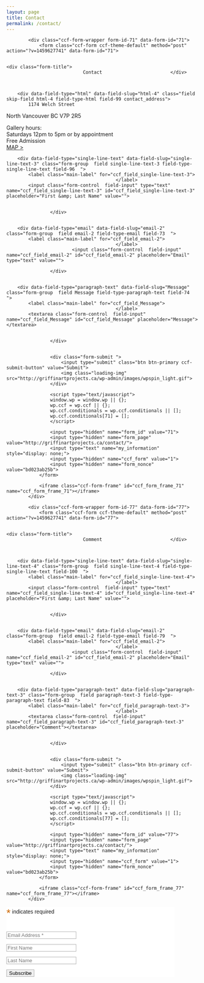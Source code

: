 ```yaml
---
layout: page
title: Contact
permalink: /contact/
---
```


<div class="entry-content">
		<div class="col-lg-12 col-md-12 cont_form">
<div class="col-lg-6 col-md-6">

			<div class="ccf-form-wrapper form-id-71" data-form-id="71">
				<form class="ccf-form ccf-theme-default" method="post" action="?v=1459627741" data-form-id="71">

																		<div class="form-title">
								Contact							</div>
											
					
					
		<div data-field-type="html" data-field-slug="html-4" class="field skip-field html-4 field-type-html field-99 contact_address">
			1174 Welch Street
North Vancouver BC
V7P 2R5
<div>
Gallery hours:<br>
Saturdays 12pm to 5pm or by appointment<br>
Free Admission<br>
<a href="https://www.google.ca/maps/place/1174+Welch+St,+North+Vancouver,+BC+V7P+2R5/@49.3175656,-123.1075164,18z/data=!4m7!1m4!3m3!1s0x548671cf17061d13:0x23a35b94e7322e2!2s1174+Welch+St,+North+Vancouver,+BC+V7P+2R5!3b1!3m1!1s0x548671cf17061d13:0x23a35b94e7322e2" target="_blank">MAP <span>&gt;<span></span></span></a></div>		</div>

		
		<div data-field-type="single-line-text" data-field-slug="single-line-text-3" class="form-group  field single-line-text-3 field-type-single-line-text field-96  ">
			<label class="main-label" for="ccf_field_single-line-text-3">
											</label>
			<input class="form-control  field-input" type="text" name="ccf_field_single-line-text-3" id="ccf_field_single-line-text-3" placeholder="First &amp; Last Name" value="">

			
					</div>

		
		<div data-field-type="email" data-field-slug="email-2" class="form-group  field email-2 field-type-email field-73  ">
			<label class="main-label" for="ccf_field_email-2">
											</label>
							<input class="form-control  field-input" name="ccf_field_email-2" id="ccf_field_email-2" placeholder="Email" type="text" value="">
							
					</div>

		
		<div data-field-type="paragraph-text" data-field-slug="Message" class="form-group  field Message field-type-paragraph-text field-74  ">
			<label class="main-label" for="ccf_field_Message">
											</label>
			<textarea class="form-control  field-input" name="ccf_field_Message" id="ccf_field_Message" placeholder="Message"></textarea>

			
					</div>

		
					<div class="form-submit ">
						<input type="submit" class="btn btn-primary ccf-submit-button" value="Submit">
						<img class="loading-img" src="http://griffinartprojects.ca/wp-admin/images/wpspin_light.gif">
					</div>

					<script type="text/javascript">
					window.wp = window.wp || {};
					wp.ccf = wp.ccf || {};
					wp.ccf.conditionals = wp.ccf.conditionals || [];
					wp.ccf.conditionals[71] = [];
					</script>

					<input type="hidden" name="form_id" value="71">
					<input type="hidden" name="form_page" value="http://griffinartprojects.ca/contact/">
					<input type="text" name="my_information" style="display: none;">
					<input type="hidden" name="ccf_form" value="1">
					<input type="hidden" name="form_nonce" value="bd023ab25b">
				</form>

				<iframe class="ccf-form-frame" id="ccf_form_frame_71" name="ccf_form_frame_71"></iframe>
			</div>

			
</div>
<div class="col-lg-6 col-md-6">

			<div class="ccf-form-wrapper form-id-77" data-form-id="77">
				<form class="ccf-form ccf-theme-default" method="post" action="?v=1459627741" data-form-id="77">

																		<div class="form-title">
								Comment							</div>
											
					
					
		<div data-field-type="single-line-text" data-field-slug="single-line-text-4" class="form-group  field single-line-text-4 field-type-single-line-text field-100  ">
			<label class="main-label" for="ccf_field_single-line-text-4">
											</label>
			<input class="form-control  field-input" type="text" name="ccf_field_single-line-text-4" id="ccf_field_single-line-text-4" placeholder="First &amp; Last Name" value="">

			
					</div>

		
		<div data-field-type="email" data-field-slug="email-2" class="form-group  field email-2 field-type-email field-79  ">
			<label class="main-label" for="ccf_field_email-2">
											</label>
							<input class="form-control  field-input" name="ccf_field_email-2" id="ccf_field_email-2" placeholder="Email" type="text" value="">
							
					</div>

		
		<div data-field-type="paragraph-text" data-field-slug="paragraph-text-3" class="form-group  field paragraph-text-3 field-type-paragraph-text field-83  ">
			<label class="main-label" for="ccf_field_paragraph-text-3">
											</label>
			<textarea class="form-control  field-input" name="ccf_field_paragraph-text-3" id="ccf_field_paragraph-text-3" placeholder="Comment"></textarea>

			
					</div>

		
					<div class="form-submit ">
						<input type="submit" class="btn btn-primary ccf-submit-button" value="Submit">
						<img class="loading-img" src="http://griffinartprojects.ca/wp-admin/images/wpspin_light.gif">
					</div>

					<script type="text/javascript">
					window.wp = window.wp || {};
					wp.ccf = wp.ccf || {};
					wp.ccf.conditionals = wp.ccf.conditionals || [];
					wp.ccf.conditionals[77] = [];
					</script>

					<input type="hidden" name="form_id" value="77">
					<input type="hidden" name="form_page" value="http://griffinartprojects.ca/contact/">
					<input type="text" name="my_information" style="display: none;">
					<input type="hidden" name="ccf_form" value="1">
					<input type="hidden" name="form_nonce" value="bd023ab25b">
				</form>

				<iframe class="ccf-form-frame" id="ccf_form_frame_77" name="ccf_form_frame_77"></iframe>
			</div>

			
</div>
</div>
<div class="col-lg-12 col-md-12 cont_form">
<p><!--

<div class="col-lg-6 col-md-6">

[ccf_form id="108"]

</div>


--></p>
<div class="col-lg-6 col-md-6">
<div class="form-title" style="color: #998f4d;">Sign Up</div>
<p><!-- Begin MailChimp Signup Form -->
<link href="//cdn-images.mailchimp.com/embedcode/classic-081711.css" rel="stylesheet" type="text/css">
<style type="text/css">
	#mc_embed_signup{background:#fff; clear:left; font:14px Helvetica,Arial,sans-serif; width:440px;}
	/* Add your own MailChimp form style overrides in your site stylesheet or in this style block.
	   We recommend moving this block and the preceding CSS link to the HEAD of your HTML file. */</p>
<p>			#mc_embed_signup h2 {font-weight:bold; color: #77787b; padding:0; margin:15px 0; font-size:1.4em;}
			#mc_embed_signup input {border:1px solid #a9a9a9; -webkit-appearance:none;}
			#mc_embed_signup input:focus {border-color:#77787b;}
			#mc_embed_signup .button:hover {background-color:#777;}
			#mc_embed_signup .small-meta {font-size: 11px;}
			#mc_embed_signup .nowrap {white-space:nowrap;}</p>
<p>			#mc_embed_signup .mc-field-group {clear:left; position:relative; width:96%; padding-bottom:0%; min-height:50px;}</p>
<p>			#mc_embed_signup .mc-field-group2 {float:left; position:relative; width:46%; padding-bottom:0%; min-height:50px; margin-right: 4%;}</p>
<p>			#mc_embed_signup .mc-field-group2 input {display:inline; width:100%; padding:8px 0; text-indent:2%;}
			#mc_embed_signup .mc-field-group2 select {display:inline-block; width:99%; padding:5px 0; margin-bottom:2px;}</p>
<p>			#mc_embed_signup .datefield, #mc_embed_signup .phonefield-us{padding:5px 0;}
			#mc_embed_signup .datefield input, #mc_embed_signup .phonefield-us input{display:inline; width:60px; margin:0 2px; letter-spacing:1px; text-align:center; padding:5px 0 2px 0;}
			#mc_embed_signup .phonefield-us .phonearea input, #mc_embed_signup .phonefield-us .phonedetail1 input{width:40px;}
			#mc_embed_signup .datefield .monthfield input, #mc_embed_signup .datefield .dayfield input{width:30px;}
			#mc_embed_signup .datefield label, #mc_embed_signup .phonefield-us label{display:none;}</p>
<p>			#mc_embed_signup .indicates-required {text-align:right; font-size:11px; margin-right:4%;}
			#mc_embed_signup .indicates-required .indicated {position:relative; top:-8px;}
			#mc_embed_signup .asterisk {color:#c60; font-size:200%;}
			#mc_embed_signup .mc-field-group .asterisk {position:absolute; top:30px; right:10px;}        
			#mc_embed_signup .clear {clear:both;}</p>
<p>			#mc_embed_signup .mc-field-group.input-group ul {margin:0; padding:5px 0; list-style:none;}
			#mc_embed_signup .mc-field-group.input-group ul li {display:block; padding:3px 0; margin:0;}
			#mc_embed_signup .mc-field-group.input-group label {display:inline;}
			#mc_embed_signup .mc-field-group.input-group input {display:inline; width:auto; border:none;}</p>
<p>			#mc_embed_signup .mc-field-group2.input-group ul {margin:0; padding:5px 0; list-style:none;}
			#mc_embed_signup .mc-field-group2.input-group ul li {display:block; padding:3px 0; margin:0;}
			#mc_embed_signup .mc-field-group2.input-group label {display:inline;}
			#mc_embed_signup .mc-field-group2.input-group input {display:inline; width:auto; border:none;}</p>
<p>			#mc-embedded-subscribe {float:right; clear:both; width:auto; display:block; margin-right: 4px;}
			#mc_embed_signup #num-subscribers {font-size:1.1em;}
			#mc_embed_signup #num-subscribers span {padding:.5em; border:1px solid #ccc; margin-right:.5em; font-weight:bold;}
</style>
</p><div id="mc_embed_signup">
<form action="//griffinartprojects.us11.list-manage.com/subscribe/post?u=eb1ef5acf2935e738616a162a&amp;id=5f3ab1f744" method="post" id="mc-embedded-subscribe-form" name="mc-embedded-subscribe-form" class="validate" target="_blank" novalidate="novalidate">
<div id="mc_embed_signup_scroll">
<div class="indicates-required"><span class="asterisk">*</span> <span class="indicated">indicates required</span></div>
<div class="mc-field-group">
	<label for="mce-EMAIL"><br>
</label><br>
	<input type="email" value="" name="EMAIL" class="required email" id="mce-EMAIL" placeholder="Email Address *" aria-required="true">
</div>
<div class="mc-field-group2">
<p>	<input type="text" value="" name="FNAME" class="" id="mce-FNAME" placeholder="First Name">
</p></div>
<div class="mc-field-group2">
<p>	<input type="text" value="" name="LNAME" class="" id="mce-LNAME" placeholder="Last Name">
</p></div>
<p>	    <!-- real people should not fill this in and expect good things - do not remove this or risk form bot signups--></p>
<div style="position: absolute; left: -5000px;"><input type="text" name="b_eb1ef5acf2935e738616a162a_5f3ab1f744" tabindex="-1" value=""></div>
<div class="clear"><input type="submit" value="Subscribe" name="subscribe" id="mc-embedded-subscribe" class="button"></div>
<div id="mce-responses" class="clear">
<div class="response" id="mce-error-response" style="display:none"></div>
<div class="response" id="mce-success-response" style="display:none"></div>
<p></p></div>
<p></p></div>
</form>
</div>
<p><script type="text/javascript" src="//s3.amazonaws.com/downloads.mailchimp.com/js/mc-validate.js"></script><script type="text/javascript">(function($) {window.fnames = new Array(); window.ftypes = new Array();fnames[0]='EMAIL';ftypes[0]='email';fnames[1]='FNAME';ftypes[1]='text';fnames[2]='LNAME';ftypes[2]='text';}(jQuery));var $mcj = jQuery.noConflict(true);</script><br>
<!--End mc_embed_signup-->
</p></div>
</div>
			</div>